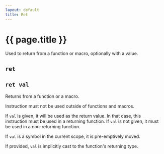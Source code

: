 ```yaml
---
layout: default
title: Ret
---
```

# {{ page.title }}

Used to return from a function or macro, optionally with a value.

## `ret`

## `ret val`

Returns from a function or a macro.

Instruction must not be used outside of functions and macros.

If `val` is given, it will be used as the return value. In that case, this instruction must be used in a returning function. If `val` is not given, it must be used in a non-returning function.

If `val` is a symbol in the current scope, it is pre-emptively moved.

If provided, `val` is implicitly cast to the function's returning type.